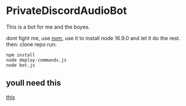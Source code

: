 # PrivateDiscordAudioBot
This is a bot for me and the boyes. 

dont fight me, use [nvm](https://github.com/nvm-sh/nvm#installing-and-updating), use it to install node 16.9.0 and let it do the rest.
then:
clone repo
run:
```
npm install
node deploy-commands.js
node bot.js
```

## youll need this
[this](https://discordjs.guide/#before-you-begin)
